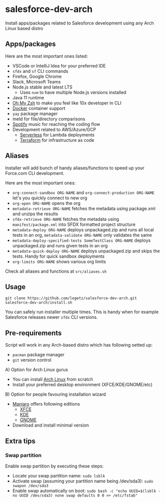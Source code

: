 # salesforce-dev-arch

Install apps/packages related to Salesforce development using any Arch Linux based distro

## Apps/packages

Here are the most important ones listed:

- VSCode or IntelliJ Idea for your preferred IDE
- `sfdx` and `sf` CLI commands
- Firefox, Google Chrome
- Slack, Microsoft Teams
- Node.js stable and latest LTS
  - Uses `nvm` to have multiple Node.js versions installed
- Java 11 runtime
- [Oh My Zsh](https://github.com/ohmyzsh/ohmyzsh) to make you feel like 10x developer in CLI
- [Docker](https://www.docker.com/) container support
- `yay` package manager
- meld for file/directory comparisons
- [Spotify](https://spotify.com) music for reaching the coding flow
- Development related to AWS/Azure/GCP
  - [Serverless](https://www.serverless.com/) for Lambda deployments
  - [Terraform](https://www.terraform.io/) for infrastructure as code

## Aliases
Installer will add bunch of handy aliases/functions to speed up your Force.com CLI development.

Here are the most important ones:
- `org-connect-sandbox ORG-NAME` and `org-connect-production ORG-NAME` let's you quickly connect to new org
- `org-open ORG-NAME` opens the org
- `metadata-retrieve ORG-NAME` fetches the metadata using package.xml and unzips the results
- `sfdx-retrieve ORG-NAME` fetches the metadata using `manifest/package.xml` into SFDX formatted project structure
- `metadata-deploy ORG-NAME` deploys unpackaged.zip and runs all local tests in an org, `metadata-validate ORG-NAME` only validates the same
- `metadata-deploy-specified-tests SomeTestClass ORG-NAME` deploys unpackaged.zip and runs given tests in an org
- `metadata-quick-deploy ORG-NAME` deploys unpackaged.zip and skips the tests. Handy for quick sandbox deployments
- `org-limits ORG-NAME` shows various org limits

Check all aliases and functions at `src/aliases.sh`

## Usage

```
git clone https://github.com/legetz/salesforce-dev-arch.git
salesforce-dev-arch/install.sh
```

You can safely run installer multiple times. This is handy when for example Salesforce releases newer `sfdx` CLI versions.

## Pre-requirements

Script will work in any Arch-based distro which has following setted up:
- `pacman` package manager
- `git` version control

A) Option for Arch Linux gurus

- You can install [Arch Linux](https://www.archlinux.org/) from scratch
- Install your preferred desktop environment (XFCE/KDE/GNOME/etc)

B) Option for people favouring installation wizard

- [Manjaro](https://manjaro.org/) offers following editions
  - [XFCE](https://manjaro.org/downloads/official/xfce/)
  - [KDE](https://manjaro.org/downloads/official/kde/)
  - [GNOME](https://manjaro.org/downloads/official/gnome/)
- Download and install minimal version

## Extra tips

### Swap partition

Enable swap partition by executing these steps:
* Locate your swap partition name: `sudo lsblk`
* Activate swap (assuming your partition name being /dev/sda3): `sudo swapon /dev/sda3`
* Enable swap automatically on boot: `sudo bash -c "echo UUID=$(lsblk -no UUID /dev/sda3) none swap defaults 0 0 >> /etc/fstab"`